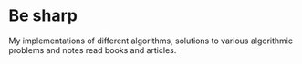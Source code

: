 Be sharp
==========

My implementations of different algorithms, solutions to various algorithmic problems and notes read books and articles.
